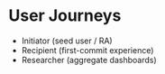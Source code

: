 # User Journeys

- Initiator (seed user / RA)
- Recipient (first-commit experience)
- Researcher (aggregate dashboards)

